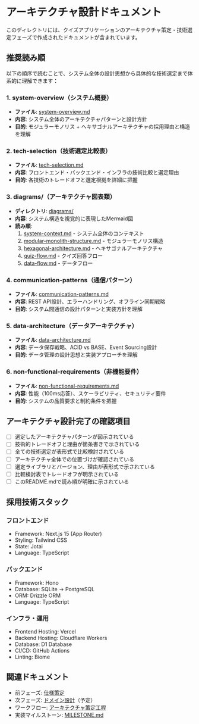 # アーキテクチャ設計ドキュメント

このディレクトリには、クイズアプリケーションのアーキテクチャ策定・技術選定フェーズで作成されたドキュメントが含まれています。

## 推奨読み順

以下の順序で読むことで、システム全体の設計思想から具体的な技術選定まで体系的に理解できます：

### 1. system-overview（システム概要）

- **ファイル**: [system-overview.md](./system-overview.md)
- **内容**: システム全体のアーキテクチャパターンと設計方針
- **目的**: モジュラーモノリス + ヘキサゴナルアーキテクチャの採用理由と構造を理解

### 2. tech-selection（技術選定比較表）

- **ファイル**: [tech-selection.md](./tech-selection.md)
- **内容**: フロントエンド・バックエンド・インフラの技術比較と選定理由
- **目的**: 各技術のトレードオフと選定根拠を詳細に把握

### 3. diagrams/（アーキテクチャ図表類）

- **ディレクトリ**: [diagrams/](./diagrams/)
- **内容**: システム構造を視覚的に表現したMermaid図
- **読み順**:
  1. [system-context.md](./diagrams/system-context.md) - システム全体のコンテキスト
  2. [modular-monolith-structure.md](./diagrams/modular-monolith-structure.md) - モジュラーモノリス構造
  3. [hexagonal-architecture.md](./diagrams/hexagonal-architecture.md) - ヘキサゴナルアーキテクチャ
  4. [quiz-flow.md](./diagrams/quiz-flow.md) - クイズ回答フロー
  5. [data-flow.md](./diagrams/data-flow.md) - データフロー

### 4. communication-patterns（通信パターン）

- **ファイル**: [communication-patterns.md](./communication-patterns.md)
- **内容**: REST API設計、エラーハンドリング、オフライン同期戦略
- **目的**: システム間通信の設計パターンと実装方針を理解

### 5. data-architecture（データアーキテクチャ）

- **ファイル**: [data-architecture.md](./data-architecture.md)
- **内容**: データ保存戦略、ACID vs BASE、Event Sourcing設計
- **目的**: データ管理の設計思想と実装アプローチを理解

### 6. non-functional-requirements（非機能要件）

- **ファイル**: [non-functional-requirements.md](./non-functional-requirements.md)
- **内容**: 性能（100ms応答）、スケーラビリティ、セキュリティ要件
- **目的**: システムの品質要求と制約条件を把握

## アーキテクチャ設計完了の確認項目

- [ ] 選定したアーキテクチャパターンが図示されている
- [ ] 技術的トレードオフと理由が箇条書きで示されている
- [ ] 全ての技術選定が表形式で比較検討されている
- [ ] アーキテクチャ全体での位置づけが確認されている
- [ ] 選定ライブラリとバージョン、理由が表形式で示されている
- [ ] 比較検討表でトレードオフが明示されている
- [ ] このREADME.mdで読み順が明確に示されている

## 採用技術スタック

### フロントエンド

- Framework: Next.js 15 (App Router)
- Styling: Tailwind CSS
- State: Jotai
- Language: TypeScript

### バックエンド

- Framework: Hono
- Database: SQLite → PostgreSQL
- ORM: Drizzle ORM
- Language: TypeScript

### インフラ・運用

- Frontend Hosting: Vercel
- Backend Hosting: Cloudflare Workers
- Database: D1 Database
- CI/CD: GitHub Actions
- Linting: Biome

## 関連ドキュメント

- 前フェーズ: [仕様策定](../specifications/README.md)
- 次フェーズ: [ドメイン設計](../domain/README.md)（予定）
- ワークフロー: [アーキテクチャ策定工程](../../instructions/shared/workflow/architecture.md)
- 実装マイルストーン: [MILESTONE.md](../../../MILESTONE.md)
